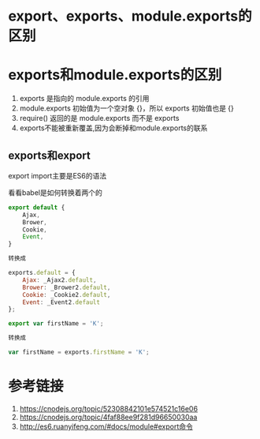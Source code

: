# export、exports、module.exports的区别

# exports和module.exports的区别

1. exports 是指向的 module.exports 的引用
2. module.exports 初始值为一个空对象 {}，所以 exports 初始值也是 {}
3. require() 返回的是 module.exports 而不是 exports
4. exports不能被重新覆盖,因为会断掉和module.exports的联系

## exports和export

export import主要是ES6的语法

看看babel是如何转换着两个的

```javascript
export default {
	Ajax,
	Brower,
	Cookie,
	Event,
}

转换成

exports.default = {
    Ajax: _Ajax2.default,
    Brower: _Brower2.default,
    Cookie: _Cookie2.default,
    Event: _Event2.default
};

export var firstName = 'K';

转换成

var firstName = exports.firstName = 'K';

```

# 参考链接

1. https://cnodejs.org/topic/52308842101e574521c16e06
2. https://cnodejs.org/topic/4faf88ee9f281d96650030aa
3. http://es6.ruanyifeng.com/#docs/module#export命令